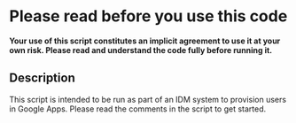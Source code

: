 Please read before you use this code
====================================

**Your use of this script constitutes an implicit
agreement to use it at your own risk. Please read
and understand the code fully before running it.**

Description
-----------

This script is intended to be run as part of an
IDM system to provision users in Google Apps.
Please read the comments in the script to get started.
